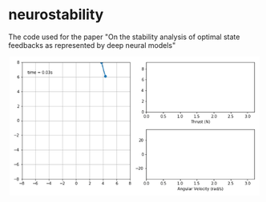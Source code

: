 # neurostability
The code used for the paper "On the stability analysis of optimal state feedbacks as represented by deep neural models"

<p align="center">
  <img align="middle" src="./assets/quad_traj.gif" alt="GECNET controlling the BEBOP drone" width="500" />
</p>
